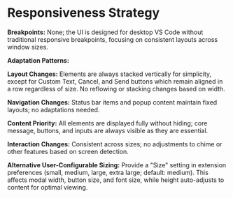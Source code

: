 # Responsiveness Strategy

**Breakpoints:** None; the UI is designed for desktop VS Code without traditional responsive breakpoints, focusing on consistent layouts across window sizes.

**Adaptation Patterns:**

**Layout Changes:** Elements are always stacked vertically for simplicity, except for Custom Text, Cancel, and Send buttons which remain aligned in a row regardless of size. No reflowing or stacking changes based on width.

**Navigation Changes:** Status bar items and popup content maintain fixed layouts; no adaptations needed.

**Content Priority:** All elements are displayed fully without hiding; core message, buttons, and inputs are always visible as they are essential.

**Interaction Changes:** Consistent across sizes; no adjustments to chime or other features based on screen detection.

**Alternative User-Configurable Sizing:** Provide a "Size" setting in extension preferences (small, medium, large, extra large; default: medium). This affects modal width, button size, and font size, while height auto-adjusts to content for optimal viewing.
